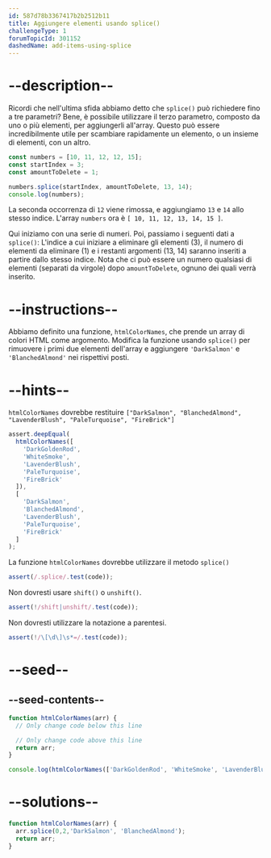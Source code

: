 ```yaml
---
id: 587d78b3367417b2b2512b11
title: Aggiungere elementi usando splice()
challengeType: 1
forumTopicId: 301152
dashedName: add-items-using-splice
---
```


# --description--

Ricordi che nell'ultima sfida abbiamo detto che `splice()` può richiedere fino a tre parametri? Bene, è possibile utilizzare il terzo parametro, composto da uno o più elementi, per aggiungerli all'array. Questo può essere incredibilmente utile per scambiare rapidamente un elemento, o un insieme di elementi, con un altro.

```js
const numbers = [10, 11, 12, 12, 15];
const startIndex = 3;
const amountToDelete = 1;

numbers.splice(startIndex, amountToDelete, 13, 14);
console.log(numbers);
```

La seconda occorrenza di `12` viene rimossa, e aggiungiamo `13` e `14` allo stesso indice. L'array `numbers` ora è `[ 10, 11, 12, 13, 14, 15 ]`.

Qui iniziamo con una serie di numeri. Poi, passiamo i seguenti dati a `splice()`: L'indice a cui iniziare a eliminare gli elementi (3), il numero di elementi da eliminare (1) e i restanti argomenti (13, 14) saranno inseriti a partire dallo stesso indice. Nota che ci può essere un numero qualsiasi di elementi (separati da virgole) dopo `amountToDelete`, ognuno dei quali verrà inserito.

# --instructions--

Abbiamo definito una funzione, `htmlColorNames`, che prende un array di colori HTML come argomento. Modifica la funzione usando `splice()` per rimuovere i primi due elementi dell'array e aggiungere `'DarkSalmon'` e `'BlanchedAlmond'` nei rispettivi posti.

# --hints--

`htmlColorNames` dovrebbe restituire `["DarkSalmon", "BlanchedAlmond", "LavenderBlush", "PaleTurquoise", "FireBrick"]`

```js
assert.deepEqual(
  htmlColorNames([
    'DarkGoldenRod',
    'WhiteSmoke',
    'LavenderBlush',
    'PaleTurquoise',
    'FireBrick'
  ]),
  [
    'DarkSalmon',
    'BlanchedAlmond',
    'LavenderBlush',
    'PaleTurquoise',
    'FireBrick'
  ]
);
```

La funzione `htmlColorNames` dovrebbe utilizzare il metodo `splice()`

```js
assert(/.splice/.test(code));
```

Non dovresti usare `shift()` o `unshift()`.

```js
assert(!/shift|unshift/.test(code));
```

Non dovresti utilizzare la notazione a parentesi.

```js
assert(!/\[\d\]\s*=/.test(code));
```

# --seed--

## --seed-contents--

```js
function htmlColorNames(arr) {
  // Only change code below this line

  // Only change code above this line
  return arr;
}

console.log(htmlColorNames(['DarkGoldenRod', 'WhiteSmoke', 'LavenderBlush', 'PaleTurquoise', 'FireBrick']));
```

# --solutions--

```js
function htmlColorNames(arr) {
  arr.splice(0,2,'DarkSalmon', 'BlanchedAlmond');
  return arr;
}
```
